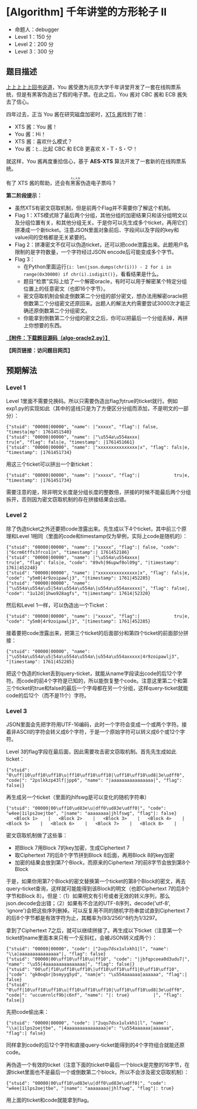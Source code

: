 # [Algorithm] 千年讲堂的方形轮子 II

- 命题人：debugger
- Level 1：150 分
- Level 2：200 分
- Level 3：300 分

## 题目描述

<p><a target="_blank" rel="noopener noreferrer" href="https://github.com/PKU-GeekGame/geekgame-0th/tree/3be9f9c37020e28c10f3cd29f0d42ee5d3235c1b/problemset#千年讲堂的方形轮子25024--25022oracle">上上上上上回书说道</a>，<span class="you-name">You 酱</span>受邀为兆京大学千年讲堂开发了一套在线购票系统，但是有黑客伪造出了假的电子票。在此之后，<span class="you-name">You 酱</span>对 CBC 酱和 ECB 酱失去了信心。</p>
<p>四年过去，正当 <span class="you-name">You 酱</span>在研究磁盘加密时，<a target="_blank" rel="noopener noreferrer" href="https://developer.aliyun.com/article/952937">XTS 酱</a>找到了她：</p>
<ul>
<li>XTS 酱：<span class="you-name">You 酱</span>！</li>
<li><span class="you-name">You 酱</span>：Hi！</li>
<li>XTS 酱：喜欢什么模式？</li>
<li><span class="you-name">You 酱</span>：ﾋ…比起 CBC 和 ECB 更喜欢 X・T・S・♡！</li>
</ul>
<p>就这样，<span class="you-name">You 酱</span>再度重拾信心，基于 <strong>AES-XTS</strong> 算法开发了一套新的在线购票系统。</p>
<p>有了 XTS 酱的帮助，还会有<ruby>黑客<rp>（</rp><rt>A.L.A.N</rt><rp>）</rp></ruby>伪造电子票吗？</p>
<div class="well">
<p><strong>第二阶段提示：</strong></p>
<ul>
<li>虽然XTS有密文窃取机制，但是前两个Flag并不需要你了解这个机制。</li>
<li>Flag 1：XTS模式除了最后两个分组，其他分组的加密结果只和该分组明文以及分组位置有关，和其他分组无关。于是你可以先生成多个ticket，再用它们拼凑成一个新ticket。注意JSON里面对象前后、字段间以及字段的key和value间的空格都是无关紧要的。</li>
<li>Flag 2：拼凑密文不仅可以伪造ticket，还可以把code泄露出来。此题用户名限制的是字符数量，一个字符经过JSON encode后可能变成多个字节。</li>
<li>Flag 3：<ul>
<li>在Python里面运行<code>{i: len(json.dumps(chr(i))) - 2 for i in range(0x30000) if chr(i).isdigit()}</code>，看看结果是什么。</li>
<li>题目“检票”实际上给了一个解密oracle，有时可以用于解密某个特定分组位置上的任意密文（也即16个字节）。</li>
<li>密文窃取机制会偷走倒数第二个分组的部分密文，想办法用解密oracle把倒数第二个分组密文还原回来。出题人的解法大约需要尝试3000次才能正确还原倒数第二个分组密文。</li>
<li>你能拿到倒数第二个分组的密文之后，你可以把最后一个分组丢掉，再拼上你想要的东西。</li>
</ul>
</li>
</ul>
</div>

**[【附件：下载题目源码（algo-oracle2.py）】](attachment/algo-oracle2.py)**

**【网页链接：访问题目网页】**

## 预期解法

### Level 1
Level 1里面不需要兑换码。所以只需要伪造出flag为true的ticket就行。例如exp1.py的实现如此（其中的竖线只是为了方便区分分组而添加，不是明文的一部分）：
```
{"stuid": "00000|00000", "name": |"xxxxx", "flag":| false, "timesta|mp": 1761451540}
{"stuid": "00000|00000", "name": |"\u554a\u554axxx|             tru|e", "flag": fals|e, "timestamp": |1761451661}
{"stuid": "00000|00000", "name": |"xxxxxxxxxxxxxxx|x", "flag": fals|e, "timestamp": |1761451734}
```
用这三个ticket可以拼出一个新ticket：
```
{"stuid": "00000|00000", "name": |"xxxxx", "flag":|             tru|e, "timestamp": |1761451734}
```
需要注意的是，除非明文长度是分组长度的整数倍，拼接的时候不能最后两个分组拆开，否则因为密文窃取机制的存在拼接结果会出错。

### Level 2
除了伪造ticket之外还要把code泄露出来。先生成以下4个ticket，其中前三个原理和Level 1相同（里面的code和timestamp仅为举例，实际上code是随机的）：
```
{"stuid": "00000|00000", "name": |"xxxxx", "flag":| false, "code": |"6crm6tffs3frco1|n", "timestamp":| 1761452186}
{"stuid": "00000|00000", "name": |"\u554a\u554axxx|             tru|e", "flag": fals|e, "code": "89vh|96upwf0ol09g", "|timestamp": 1761|452248}
{"stuid": "00000|00000", "name": |"xxxxxxxxxxxxxxx|x", "flag": fals|e, "code": "y5m0|4r9zoipawlj3", "|timestamp": 1761|452285}
{"stuid": "00000|00000", "name": |"\u554a\u554a\u5|54a\u554a\u554a\|u554a\u554axxxxx|", "flag": false|, "code": "1u12d|1hwo928agfs", "t|imestamp": 17614|52320}
```
然后和Level 1一样，可以伪造出一个Ticket：
```
{"stuid": "00000|00000", "name": |"xxxxx", "flag":|             tru|e, "code": "y5m0|4r9zoipawlj3", "|timestamp": 1761|452285}
```
接着要把code泄露出来，把第三个ticket的后面部分和第四个ticket的前面部分拼接：
```
{"stuid": "00000|00000", "name": |"\u554a\u554a\u5|54a\u554a\u554a\|u554a\u554axxxxx|4r9zoipawlj3", "|timestamp": 1761|452285}
```
把这个伪造的ticket丢到query-ticket，就能从name字段读出code的后12个字符。而code的前4个字符是已知的，所以能恢复整个code。注意这里第二个和第三个ticket的true和false的最后一个字母都在另一个分组，这样query-ticket就能code的后12个（而不是11个）字符。

### Level 3
JSON里面会先把字符用UTF-16编码，此时一个字符会变成一个或两个字符。接着非ASCII的字符会转义成6个字符，于是一个原始字符可以转义成6个或12个字符。

Level 3的flag字段在最后面，因此需要攻击密文窃取机制。首先先生成如此ticket：
```
{"stuid": "0\uff|10\uff10\uff10\u|ff10\uff10\uff10|\uff10\uff10\ud8|3e\udff0", "code|": "2pslkkzp43lf|jpp6", "name": "|aaaaaaaaaaaaaaaa|", "flag": false|}
```
再生成另一个ticket（里面的jhlfswg是可以变化的随机字符串）
```
{"stuid": "00000|00\uff10\ud83e\u|dff0\ud83e\udff0|", "code": "w4ee|1ilps2oejtbe", "|name": "aaaaaaaa|jhlfswg", "flag"|: false}
   <Block 1>    |   <Block 2>    |   <Block 3>    |   <Block 4>    |   <Block 5>    |   <Block 6>    |   <Block 7>    |   <Block 8>    |
```
密文窃取机制做了这些事：
* 把Block 7用Block 7的key加密，生成Ciphertext 7
* 取Ciphertext 7的后8个字节拼到Block 8后面，再用Block 8的key加密
* 加密的结果会放到第7个Block，而原来的Ciphertext 7的前8字节会放到第8个Block

于是，如果你用第7个Block的密文替换第一个ticket的第8个Block的密文，再去query-ticket查询，这样就可能能得到该Block的明文（也即Ciphertext 7的后8个字节和Block 8）。但是：（1）如果明文有引号或者无效的转义序列，那么json.decode会出错；（2）如果有不合法的UTF-8序列，decode('utf-8', 'ignore')会把这些序列删掉。可以反复用不同的随机字符串尝试直到Ciphertext 7的后8个字节都是有效字符为止，其概率为(93/256)^8约为1/3297。

拿到了Ciphertext 7之后，就可以继续拼接了。再生成以下ticket（注意第一个ticket的name里面本来只有一个反斜杠，会被JSON转义成两个）：
```
{"stuid": "00000|00000", "code": |"2uqu7dsx1ulxkh1|l", "name": "\\a|aaaaaaaaaaaaaaa"|, "flag": false}
{"stuid": "00000|00\uff10\uff10\u|ff10", "code": "|jbfqpcoea0d3udu7|", "name": "\u55|4aaaaaaaaaaaaaaa|", "flag": false|}
{"stuid": "00\uf|f10\uff10\uff10\|uff10\uff10\uff1|0\uff10\uff10", |"code": "gk0oqbr|bsmyyg5yd", "nam|e": "\u554aaaaaa|aaaaaa", "flag":| false}
{"stuid": "0\uff|10\uff10\uff10\u|ff10\uff10\uff10|\uff10\uff10\ud8|3e\udff0", "code|": "uccumrnlcf9b|c6nf", "name": "|: true}         |", "flag": false|}
```
先把code偷出来：
```
{"stuid": "00000|00000", "code": |"2uqu7dsx1ulxkh1|l", "name": "\\a|1ilps2oejtbe", "|4aaaaaaaaaaaaaaa|e": "\u554aaaaaa|aaaaaa", "flag":| false}
```
同样拿到code的后12个字符和直接query-ticket能得到的4个字符组合就能还原code。

再伪造一个有效的ticket（注意下面的ticket中最后一个block是完整的16字节，在源ticket里面也不是最后一个或倒数第二个block，所以不会涉及密文窃取机制）：
```
{"stuid": "00000|00\uff10\ud83e\u|dff0\ud83e\udff0|", "code": "w4ee|1ilps2oejtbe", "|name": "aaaaaaaa|jhlfswg", "flag"|: true}
```
用上面的ticket和code就能拿到flag。
